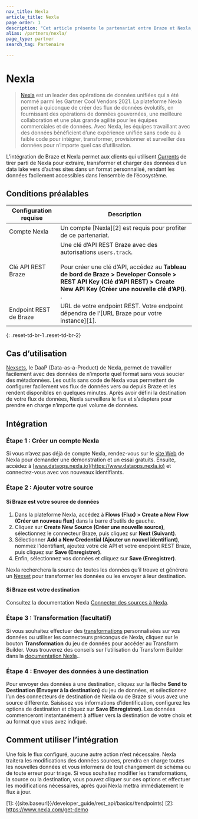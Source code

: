 ```yaml
---
nav_title: Nexla
article_title: Nexla
page_order: 1
description: "Cet article présente le partenariat entre Braze et Nexla, une plateforme d’opérations de données unifiées qui permet aux utilisateurs de Braze Currents d’extraire, de transformer et de charger des données d’un data lake vers d’autres sites dans un format personnalisé."
alias: /partners/nexla/
page_type: partner
search_tag: Partenaire

---
```


# Nexla

> [Nexla](https://www.nexla.com) est un leader des opérations de données unifiées qui a été nommé parmi les Gartner Cool Vendors 2021. La plateforme Nexla permet à quiconque de créer des flux de données évolutifs, en fournissant des opérations de données gouvernées, une meilleure collaboration et une plus grande agilité pour les équipes commerciales et de données. Avec Nexla, les équipes travaillant avec des données bénéficient d’une expérience unifiée sans code ou à faible code pour intégrer, transformer, provisionner et surveiller des données pour n’importe quel cas d’utilisation. 

L’intégration de Braze et Nexla permet aux clients qui utilisent [Currents]({{site.baseurl}}/user_guide/data_and_analytics/braze_currents/setting_up_currents/) de tirer parti de Nexla pour extraire, transformer et charger des données d’un data lake vers d’autres sites dans un format personnalisé, rendant les données facilement accessibles dans l’ensemble de l’écosystème.

## Conditions préalables

| Configuration requise | Description |
|---|---|
| Compte Nexla | Un compte [Nexla][2] est requis pour profiter de ce partenariat. |
| Clé API REST Braze | Une clé d’API REST Braze avec des autorisations `users.track`. <br><br> Pour créer une clé d’API, accédez au **Tableau de bord de Braze > Developer Console > REST API Key (Clé d’API REST) > Create New API Key (Créer une nouvelle clé d’API)**. .|
| Endpoint REST de Braze  | URL de votre endpoint REST. Votre endpoint dépendra de l’[URL Braze pour votre instance][1]. |
{: .reset-td-br-1 .reset-td-br-2}

## Cas d’utilisation

[Nexsets](https://nexla.zendesk.com/hc/en-us/articles/360052999674-Dataset-Information), le DaaP (Data-as-a-Product) de Nexla, permet de travailler facilement avec des données de n’importe quel format sans vous soucier des métadonnées. Les outils sans code de Nexla vous permettent de configurer facilement vos flux de données vers ou depuis Braze et les rendent disponibles en quelques minutes. Après avoir défini la destination de votre flux de données, Nexla surveillera le flux et s’adaptera pour prendre en charge n’importe quel volume de données.

## Intégration

### Étape 1 : Créer un compte Nexla

Si vous n’avez pas déjà de compte Nexla, rendez-vous sur le [site Web](https://www.nexla.com) de Nexla pour demander une démonstration et un essai gratuits. Ensuite, accédez à [www.dataops.nexla.io](https://www.dataops.nexla.io) et connectez-vous avec vos nouveaux identifiants.

### Étape 2 : Ajouter votre source

#### Si Braze est votre source de données
1. Dans la plateforme Nexla, accédez à **Flows (Flux) > Create a New Flow (Créer un nouveau flux)** dans la barre d’outils de gauche.
2. Cliquez sur **Create New Source (Créer une nouvelle source)**, sélectionnez le connecteur Braze, puis cliquez sur **Next (Suivant)**. 
3. Sélectionner **Add a New Credential (Ajouter un nouvel identifiant)**, nommez l’identifiant, ajoutez votre clé API et votre endpoint REST Braze, puis cliquez sur **Save (Enregistrer)**.
4. Enfin, sélectionnez vos données et cliquez sur **Save (Enregistrer)**. 

Nexla recherchera la source de toutes les données qu’il trouve et générera un [Nexset](https://nexla.zendesk.com/hc/en-us/articles/360052999674-Dataset-Information) pour transformer les données ou les envoyer à leur destination.

#### Si Braze est votre destination

Consultez la documentation Nexla [Connecter des sources à Nexla](https://nexla.zendesk.com/hc/en-us/sections/115001685927-Create-a-Data-Source).

### Étape 3 : Transformation (facultatif)

Si vous souhaitez effectuer des [transformations](https://nexla.zendesk.com/hc/en-us/sections/115001686007-Transformations) personnalisées sur vos données ou utiliser les connecteurs préconçus de Nexla, cliquez sur le bouton **Transformation** du jeu de données pour accéder au Transform Builder. Vous trouverez des conseils sur l’utilisation du Transform Builder dans la [documentation Nexla](https://nexla.zendesk.com/hc/en-us/articles/360000590468-How-to-Transform-your-Data)..

### Étape 4 : Envoyer des données à une destination

Pour envoyer des données à une destination, cliquez sur la flèche **Send to Destination (Envoyer à la destination)** du jeu de données, et sélectionnez l’un des connecteurs de destination de Nexla ou de Braze si vous avez une source différente. Saisissez vos informations d’identification, configurez les options de destination et cliquez sur **Save (Enregistrer)**. Les données commenceront instantanément à affluer vers la destination de votre choix et au format que vous avez indiqué.

## Comment utiliser l’intégration

Une fois le flux configuré, aucune autre action n’est nécessaire. Nexla traitera les modifications des données sources, prendra en charge toutes les nouvelles données et vous informera de tout changement de schéma ou de toute erreur pour triage. Si vous souhaitez modifier les transformations, la source ou la destination, vous pouvez cliquer sur ces options et effectuer les modifications nécessaires, après quoi Nexla mettra immédiatement le flux à jour.

[1]: {{site.baseurl}}/developer_guide/rest_api/basics/#endpoints)
[2]: https://www.nexla.com/get-demo